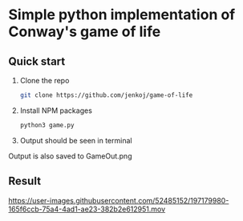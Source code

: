 # Simple python implementation of Conway's game of life

## Quick start 

1. Clone the repo
   ```sh
   git clone https://github.com/jenkoj/game-of-life
   ```
2. Install NPM packages
   ```sh
   python3 game.py
   ```
3. Output should be seen in terminal


Output is also saved to GameOut.png
   

## Result

https://user-images.githubusercontent.com/52485152/197179980-165f6ccb-75a4-4ad1-ae23-382b2e612951.mov

